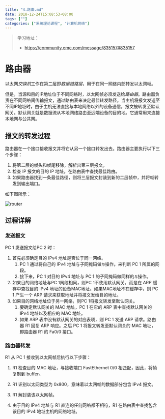 ```yaml
---
title: "4.路由.md"
date: 2018-12-24T15:08:53+08:00
tags: [""]
categories: ["系统理论课程", "计算机网络"]
---
```


> 学习地址：
>
> - https://community.emc.com/message/835157#835157

# 路由器

以太网*交换机*工作在第二层即*数据链路层*，用于在同一网络内部转发以太网帧。

但是，当源和目的IP地址位于不同网络时，以太网帧必须发送给*路由器*。路由器负责在不同网络间传输报文，通过路由表来决定最佳转发路径。当主机将报文发送至不同IP地址时，由于主机无法直接与本地网络以外的设备通信，报文被转发至默认网关。默认网关就是数据流从本地网络路由至远端设备的目的地。它通常用来连接本地网与公共网。

## 报文的转发过程

路由器在一个接口接收报文并将它从另一个接口转发出去。路由器主要执行以下三个步骤：

1. 将第二层的帧头和帧尾移除，解析出第三层报文。
2. 检查 IP 报文的目的 IP 地址，在路由表中查找最佳路由。
3. 如果路由器找到一条最佳路径，则将三层报文封装到新的二层帧中，并将帧转发到输出端口。

如下图所示：

![router](../Router-trans.jpg)

## 过程详解

### 发送报文

PC 1 发送报文给PC 2 时：

1. 首先必须确定目的 IPv4 地址是否位于同一网络。
   1. PC 1 通过将自己的 IPv4 地址与子网掩码做`与`操作，来判断 PC 1 所属的网段。
   2. 接下来，PC 1 对目的 IPv4 地址与 PC 1 的子网掩码做同样的`与`操作。
2. 如果目的网络地址与PC 1网段相同，则PC 1不使用默认网关，而是在 ARP 缓存中查找目的 IPv4 地址的设备MAC地址。如果MAC地址不在缓存中，则 PC 1 产生一个 ARP 请求来获取地址并将报文发给目的地址。
3. 如果目的网络地址位于另一网络，则PC 1将报文转发至默认网关。
    1. 要确定默认网关的 MAC 地址，PC 1 在它的 ARP 表中查找默认网关的 IPv4 地址以及相应的 MAC 地址。
    2. 如果 ARP 表中没有默认网关的对应表项，则 PC 1 发送 ARP 请求。路由器 R1 回复 ARP 响应。之后 PC 1 将报文转发至默认网关的 MAC 地址，即路由器 R1 的 Fa0/0 接口。

### 路由器转发

R1 从 PC 1 接收到以太网帧后执行以下步骤：

1. R1 检查目的 MAC 地址，与接收端口 FastEthernet 0/0 相匹配，因此，将帧复制到 buffer。

2. R1 识别以太网类型为 0x800，意味着以太网帧的数据部分包含 IPv4 报文。

3. R1 解封装该以太网帧。

4. 由于目的 IPv4 地址与 R1 直连的任何网络都不相符，R1 在路由表中查找包含该目的 IPv4 地址主机的网络地址。


